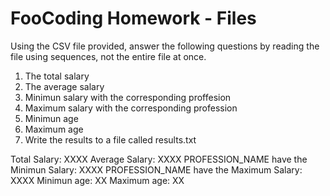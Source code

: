 # FooCoding Homework - Files

Using the CSV file provided, answer the following questions by reading the file using sequences, not the entire file at once.

1. The total salary
2. The average salary
3. Minimun salary with the corresponding proffesion
4. Maximum salary with the corresponding profession
5. Minimun age
6. Maximum age
7. Write the results to a file called results.txt

Total Salary: XXXX
Average Salary: XXXX
PROFESSION_NAME have the Minimun Salary: XXXX
PROFESSION_NAME have the Maximum Salary: XXXX
Minimun age: XX
Maximum age: XX